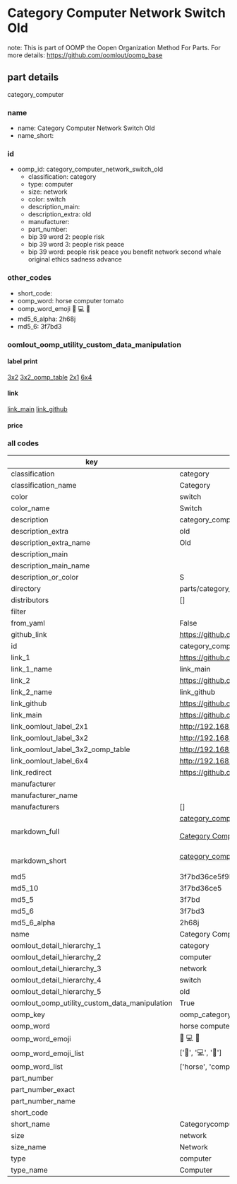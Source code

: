 # Category Computer Network Switch Old  

note: This is part of OOMP the Oopen Organization Method For Parts. For more details: https://github.com/oomlout/oomp_base

##  part details
  



category_computer



### name
* name: Category Computer Network Switch Old
* name_short: 
### id
* oomp_id: category_computer_network_switch_old
  * classification: category
  * type: computer
  * size: network
  * color: switch
  * description_main: 
  * description_extra: old
  * manufacturer: 
  * part_number: 
  * bip 39 word 2: people risk
  * bip 39 word 3: people risk peace
  * bip 39 word: people risk peace you benefit network second whale original ethics sadness advance

### other_codes
* short_code: 
* oomp_word: horse computer tomato
* oomp_word_emoji :horse: :computer: :tomato:
* md5_6_alpha: 2h68j
* md5_6: 3f7bd3






### oomlout_oomp_utility_custom_data_manipulation
#### label print
[3x2](http://192.168.1.245:1112/?label=oomp%202h68j)
[3x2_oomp_table](http://192.168.1.108:1112/?label=oomp%202h68j)
[2x1](http://192.168.1.242:1112/?label=oomp%202h68j)
[6x4](http://192.168.1.55:1112/?label=oomp%202h68j)    

#### link

[link_main](https://github.com/oomlout/oomlout_oomp_version_1_messy/tree/main/parts/category_computer_network_switch_old) [link_github](https://github.com/oomlout/oomlout_oomp_version_1_messy/tree/main/parts/category_computer_network_switch_old)                             

#### price







### all codes 
| key | value |  
| --- | --- |  
| classification | category |  
| classification_name | Category |  
| color | switch |  
| color_name | Switch |  
| description | category_computer |  
| description_extra | old |  
| description_extra_name | Old |  
| description_main |  |  
| description_main_name |  |  
| description_or_color | S  |  
| directory | parts/category_computer_network_switch_old |  
| distributors | [] |  
| filter |  |  
| from_yaml | False |  
| github_link | https://github.com/oomlout/oomlout_oomp_part_src/tree/main/parts/category_computer_network_switch_old |  
| id | category_computer_network_switch_old |  
| link_1 | https://github.com/oomlout/oomlout_oomp_version_1_messy/tree/main/parts/category_computer_network_switch_old |  
| link_1_name | link_main |  
| link_2 | https://github.com/oomlout/oomlout_oomp_version_1_messy/tree/main/parts/category_computer_network_switch_old |  
| link_2_name | link_github |  
| link_github | https://github.com/oomlout/oomlout_oomp_version_1_messy/tree/main/parts/category_computer_network_switch_old |  
| link_main | https://github.com/oomlout/oomlout_oomp_version_1_messy/tree/main/parts/category_computer_network_switch_old |  
| link_oomlout_label_2x1 | http://192.168.1.242:1112/?label=oomp%202h68j |  
| link_oomlout_label_3x2 | http://192.168.1.245:1112/?label=oomp%202h68j |  
| link_oomlout_label_3x2_oomp_table | http://192.168.1.108:1112/?label=oomp%202h68j |  
| link_oomlout_label_6x4 | http://192.168.1.55:1112/?label=oomp%202h68j |  
| link_redirect | https://github.com/oomlout/oomlout_oomp_version_1_messy/tree/main/parts/category_computer_network_switch_old |  
| manufacturer |  |  
| manufacturer_name |  |  
| manufacturers | [] |  
| markdown_full | [category_computer_network_switch_old](none)<br>[](none)<br>[Category Computer Network Switch Old](none)<br><br> |  
| markdown_short | [category_computer_network_switch_old](none)<br><br> |  
| md5 | 3f7bd36ce5f9b84e530a9ff343ae9d16 |  
| md5_10 | 3f7bd36ce5 |  
| md5_5 | 3f7bd |  
| md5_6 | 3f7bd3 |  
| md5_6_alpha | 2h68j |  
| name | Category Computer Network Switch Old |  
| oomlout_detail_hierarchy_1 | category |  
| oomlout_detail_hierarchy_2 | computer |  
| oomlout_detail_hierarchy_3 | network |  
| oomlout_detail_hierarchy_4 | switch |  
| oomlout_detail_hierarchy_5 | old |  
| oomlout_oomp_utility_custom_data_manipulation | True |  
| oomp_key | oomp_category_computer_network_switch_old |  
| oomp_word | horse computer tomato |  
| oomp_word_emoji | :horse: :computer: :tomato: |  
| oomp_word_emoji_list | [':horse:', ':computer:', ':tomato:'] |  
| oomp_word_list | ['horse', 'computer', 'tomato'] |  
| part_number |  |  
| part_number_exact |  |  
| part_number_name |  |  
| short_code |  |  
| short_name | Categorycomputer |  
| size | network |  
| size_name | Network |  
| type | computer |  
| type_name | Computer |  
